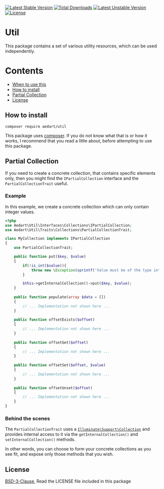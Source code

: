 [![Latest Stable Version](https://poser.pugx.org/aedart/util/v/stable)](https://packagist.org/packages/aedart/util)
[![Total Downloads](https://poser.pugx.org/aedart/util/downloads)](https://packagist.org/packages/aedart/util)
[![Latest Unstable Version](https://poser.pugx.org/aedart/util/v/unstable)](https://packagist.org/packages/aedart/util)
[![License](https://poser.pugx.org/aedart/util/license)](https://packagist.org/packages/aedart/util)

# Util

This package contains a set of various utility resources, which can be used independently. 

# Contents

* [When to use this](#when-to-use-this)
* [How to install](#how-to-install)
* [Partial Collection](#partial-collection)
* [License](#license)

## How to install

```console
composer require aedart/util
```

This package uses [composer](https://getcomposer.org/). If you do not know what that is or how it works, I recommend that you read a little about, before attempting to use this package.

## Partial Collection

If you need to create a concrete collection, that contains specific elements only, then you might find the `IPartialCollection` interface and the `PartialCollectionTrait` useful. 

### Example

In this example, we create a concrete collection which can only contain integer values.

```php
<?php
use Aedart\Util\Interfaces\Collections\IPartialCollection;
use Aedart\Util\Traits\Collections\PartialCollectionTrait;

class MyCollection implements IPartialCollection
{
    use PartialCollectionTrait;

    public function put($key, $value)
    {
        if(!is_int($value)){
            throw new \Exception(sprintf('Value must be of the type integer, %s given', var_export($value, true)));
        }

        $this->getInternalCollection()->put($key, $value);
    }
    
    public function populate(array $data = [])
    {
        // ... Implementation not shown here ...
    }
    
    public function offsetExists($offset)
    {
        // ... Implementation not shown here ...
    }
    
    public function offsetGet($offset)
    {
        // ... Implementation not shown here ...
    }
    
    public function offsetSet($offset, $value)
    {
        // ... Implementation not shown here ...
    }
    
    public function offsetUnset($offset)
    {
        // ... Implementation not shown here ...
    }
}
```

### Behind the scenes

The `PartialCollectionTrait` uses a [`Illuminate\Support\Collection`](http://laravel.com/docs/5.0/collections) and provides internal access to it via the `getInternalCollection()` and
`setInternalCollection()` methods.

In other words, you can choose to form your concrete collections as you see fit, and expose only those methods that you wish.

## License

[BSD-3-Clause](http://spdx.org/licenses/BSD-3-Clause), Read the LICENSE file included in this package